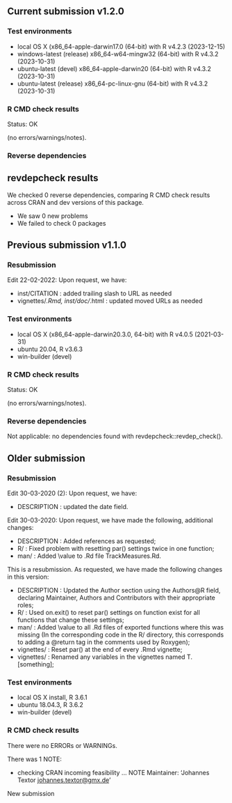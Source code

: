 ## Current submission v1.2.0


### Test environments
* local OS X (x86_64-apple-darwin17.0 (64-bit) with R v4.2.3 (2023-12-15)
* windows-latest (release) x86_64-w64-mingw32 (64-bit) with R v4.3.2 (2023-10-31)
* ubuntu-latest (devel) x86_64-apple-darwin20 (64-bit) with R v4.3.2 (2023-10-31)
* ubuntu-latest (release) x86_64-pc-linux-gnu (64-bit) with R v4.3.2 (2023-10-31)


### R CMD check results

Status: OK

(no errors/warnings/notes).

### Reverse dependencies

## revdepcheck results

We checked 0 reverse dependencies, comparing R CMD check results across CRAN and dev versions of this package.

 * We saw 0 new problems
 * We failed to check 0 packages




## Previous submission v1.1.0

### Resubmission

Edit 22-02-2022: Upon request, we have:

* inst/CITATION : added trailing slash to URL as needed
* vignettes/*.Rmd, inst/doc/*.html : updated moved URLs as needed

### Test environments
* local OS X (x86_64-apple-darwin20.3.0, 64-bit) with R v4.0.5 (2021-03-31)
* ubuntu 20.04, R v3.6.3
* win-builder (devel)

### R CMD check results

Status: OK

(no errors/warnings/notes).

### Reverse dependencies

Not applicable: no dependencies found with revdepcheck::revdep_check().


## Older submission

### Resubmission
Edit 30-03-2020 (2): Upon request, we have:

* DESCRIPTION : updated the date field.

Edit 30-03-2020: Upon request, we have made the following, additional changes:

* DESCRIPTION : Added references as requested;
* R/ : Fixed problem with resetting par() settings twice in one function;
* man/ : Added \value to .Rd file TrackMeasures.Rd.

This is a resubmission. As requested, we have made the following changes in this version:

* DESCRIPTION : Updated the Author section using the Authors@R field, declaring 
	Maintainer, Authors and Contributors with their appropriate roles;
* R/ : Used on.exit() to reset par() settings on function exist for all functions that 
	change these settings;
* man/ : Added \value to all .Rd files of exported functions where this was missing (In the
	corresponding code in the R/ directory, this corresponds to adding a @return tag
	in the comments used by Roxygen);
* vignettes/ : Reset par() at the end of every .Rmd vignette;
* vignettes/ : Renamed any variables in the vignettes named T.[something];


### Test environments
* local OS X install, R 3.6.1
* ubuntu 18.04.3, R 3.6.2
* win-builder (devel)

### R CMD check results
There were no ERRORs or WARNINGs. 

There was 1 NOTE:

* checking CRAN incoming feasibility ... NOTE
Maintainer: ‘Johannes Textor <johannes.textor@gmx.de>’

New submission
